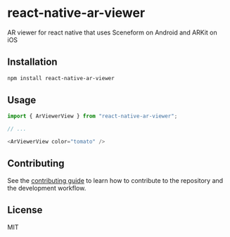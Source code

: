 # react-native-ar-viewer

AR viewer for react native that uses Sceneform on Android and ARKit on iOS

## Installation

```sh
npm install react-native-ar-viewer
```

## Usage

```js
import { ArViewerView } from "react-native-ar-viewer";

// ...

<ArViewerView color="tomato" />
```

## Contributing

See the [contributing guide](CONTRIBUTING.md) to learn how to contribute to the repository and the development workflow.

## License

MIT
